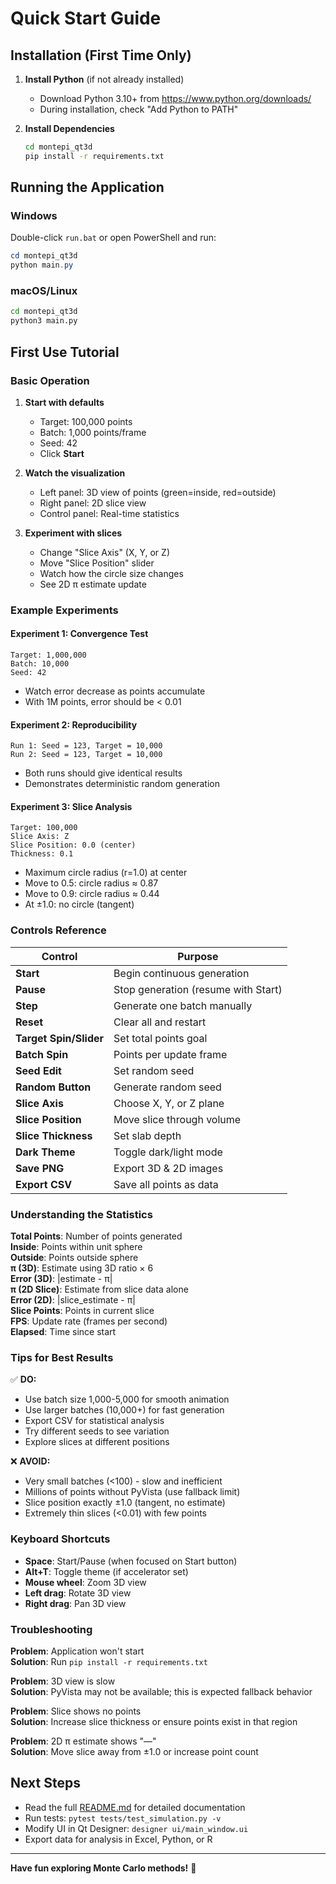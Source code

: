 # Quick Start Guide

## Installation (First Time Only)

1. **Install Python** (if not already installed)

   - Download Python 3.10+ from https://www.python.org/downloads/
   - During installation, check "Add Python to PATH"

2. **Install Dependencies**
   ```bash
   cd montepi_qt3d
   pip install -r requirements.txt
   ```

## Running the Application

### Windows

Double-click `run.bat` or open PowerShell and run:

```powershell
cd montepi_qt3d
python main.py
```

### macOS/Linux

```bash
cd montepi_qt3d
python3 main.py
```

## First Use Tutorial

### Basic Operation

1. **Start with defaults**

   - Target: 100,000 points
   - Batch: 1,000 points/frame
   - Seed: 42
   - Click **Start**

2. **Watch the visualization**

   - Left panel: 3D view of points (green=inside, red=outside)
   - Right panel: 2D slice view
   - Control panel: Real-time statistics

3. **Experiment with slices**
   - Change "Slice Axis" (X, Y, or Z)
   - Move "Slice Position" slider
   - Watch how the circle size changes
   - See 2D π estimate update

### Example Experiments

#### Experiment 1: Convergence Test

```
Target: 1,000,000
Batch: 10,000
Seed: 42
```

- Watch error decrease as points accumulate
- With 1M points, error should be < 0.01

#### Experiment 2: Reproducibility

```
Run 1: Seed = 123, Target = 10,000
Run 2: Seed = 123, Target = 10,000
```

- Both runs should give identical results
- Demonstrates deterministic random generation

#### Experiment 3: Slice Analysis

```
Target: 100,000
Slice Axis: Z
Slice Position: 0.0 (center)
Thickness: 0.1
```

- Maximum circle radius (r=1.0) at center
- Move to 0.5: circle radius ≈ 0.87
- Move to 0.9: circle radius ≈ 0.44
- At ±1.0: no circle (tangent)

### Controls Reference

| Control                | Purpose                             |
| ---------------------- | ----------------------------------- |
| **Start**              | Begin continuous generation         |
| **Pause**              | Stop generation (resume with Start) |
| **Step**               | Generate one batch manually         |
| **Reset**              | Clear all and restart               |
| **Target Spin/Slider** | Set total points goal               |
| **Batch Spin**         | Points per update frame             |
| **Seed Edit**          | Set random seed                     |
| **Random Button**      | Generate random seed                |
| **Slice Axis**         | Choose X, Y, or Z plane             |
| **Slice Position**     | Move slice through volume           |
| **Slice Thickness**    | Set slab depth                      |
| **Dark Theme**         | Toggle dark/light mode              |
| **Save PNG**           | Export 3D & 2D images               |
| **Export CSV**         | Save all points as data             |

### Understanding the Statistics

**Total Points**: Number of points generated  
**Inside**: Points within unit sphere  
**Outside**: Points outside sphere  
**π (3D)**: Estimate using 3D ratio × 6  
**Error (3D)**: |estimate - π|  
**π (2D Slice)**: Estimate from slice data alone  
**Error (2D)**: |slice_estimate - π|  
**Slice Points**: Points in current slice  
**FPS**: Update rate (frames per second)  
**Elapsed**: Time since start

### Tips for Best Results

✅ **DO:**

- Use batch size 1,000-5,000 for smooth animation
- Use larger batches (10,000+) for fast generation
- Export CSV for statistical analysis
- Try different seeds to see variation
- Explore slices at different positions

❌ **AVOID:**

- Very small batches (<100) - slow and inefficient
- Millions of points without PyVista (use fallback limit)
- Slice position exactly ±1.0 (tangent, no estimate)
- Extremely thin slices (<0.01) with few points

### Keyboard Shortcuts

- **Space**: Start/Pause (when focused on Start button)
- **Alt+T**: Toggle theme (if accelerator set)
- **Mouse wheel**: Zoom 3D view
- **Left drag**: Rotate 3D view
- **Right drag**: Pan 3D view

### Troubleshooting

**Problem**: Application won't start  
**Solution**: Run `pip install -r requirements.txt`

**Problem**: 3D view is slow  
**Solution**: PyVista may not be available; this is expected fallback behavior

**Problem**: Slice shows no points  
**Solution**: Increase slice thickness or ensure points exist in that region

**Problem**: 2D π estimate shows "—"  
**Solution**: Move slice away from ±1.0 or increase point count

## Next Steps

- Read the full [README.md](README.md) for detailed documentation
- Run tests: `pytest tests/test_simulation.py -v`
- Modify UI in Qt Designer: `designer ui/main_window.ui`
- Export data for analysis in Excel, Python, or R

---

**Have fun exploring Monte Carlo methods!** 🎲
